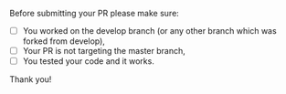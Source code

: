 Before submitting your PR please make sure:

* [ ] You worked on the develop branch (or any other branch which was forked from develop),
* [ ] Your PR is not targeting the master branch,
* [ ] You tested your code and it works.

Thank you!
